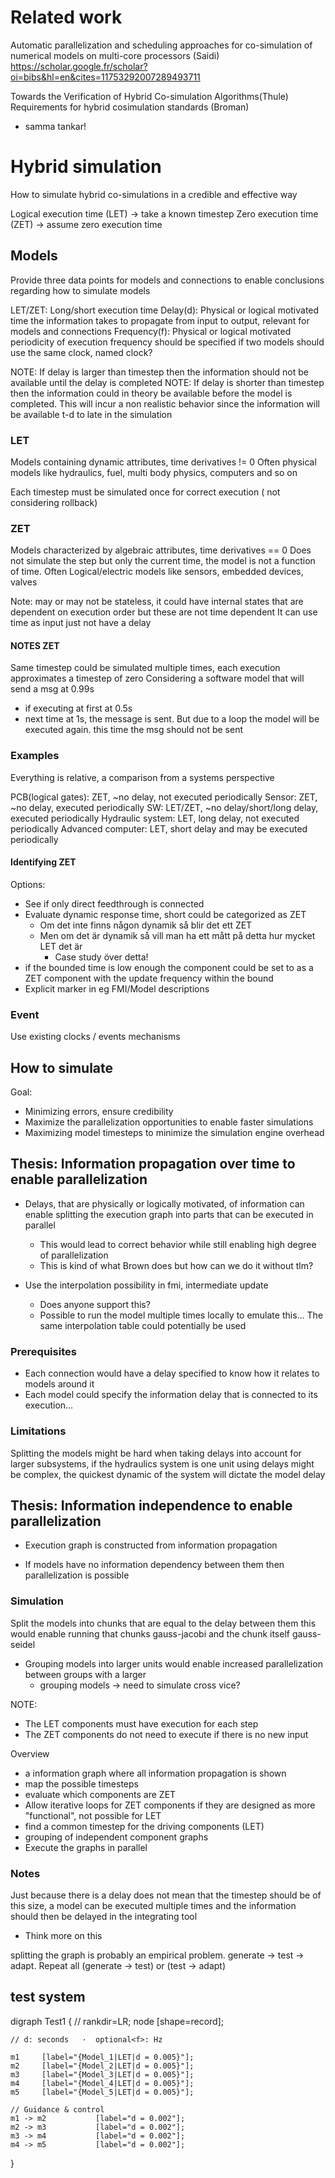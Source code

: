 

# Related work

Automatic parallelization and scheduling approaches for co-simulation of numerical models on multi-core processors (Saidi)
https://scholar.google.fr/scholar?oi=bibs&hl=en&cites=11753292007289493711

Towards the Verification of Hybrid Co-simulation Algorithms(Thule)
Requirements for hybrid cosimulation standards (Broman)
- samma tankar!


# Hybrid simulation
How to simulate hybrid co-simulations in a credible and effective way

Logical execution time (LET) -> take a known timestep
Zero execution time (ZET) -> assume zero execution time 

## Models
Provide three data points for models and connections to enable conclusions regarding how to simulate models 

LET/ZET: Long/short execution time
Delay(d): Physical or logical motivated time the information takes to propagate from input to output, relevant for models and connections
Frequency(f): Physical or logical motivated periodicity of execution
frequency should be specified if two models should use the same clock, named clock?


NOTE: If delay is larger than timestep then the information should not be available until the delay is completed 
NOTE: If delay is shorter than timestep then the information could in theory be available before the model is completed. This will incur a non realistic behavior since the information will be available t-d to late in the simulation


### LET
Models containing dynamic attributes, time derivatives != 0
Often physical models like hydraulics, fuel, multi body physics, computers and so on

Each timestep must be simulated once for correct execution ( not considering rollback) 


### ZET
Models characterized by algebraic attributes, time derivatives == 0
Does not simulate the step but only the current time, the model is not a function of time. 
Often Logical/electric models like sensors, embedded devices, valves 

Note: may or may not be stateless, it could have internal states that are dependent on execution order but these are not time dependent
It can use time as input just not have a delay

#### NOTES ZET
Same timestep could be simulated multiple times, each execution approximates a timestep of zero
Considering a software model that will send a msg at 0.99s
- if executing at first at 0.5s
- next time at 1s, the message is sent. But due to a loop the model will be executed again. this time the msg should not be sent


### Examples 

Everything is relative, a comparison from a systems perspective

PCB(logical gates): ZET, ~no delay, not executed periodically
Sensor: ZET, ~no delay, executed periodically 
SW: LET/ZET, ~no delay/short/long delay, executed periodically 
Hydraulic system: LET, long delay, not executed periodically
Advanced computer: LET, short delay and may be executed periodically 


#### Identifying ZET

Options:
- See if only direct feedthrough is connected
- Evaluate dynamic response time, short could be categorized as ZET
  - Om det inte finns någon dynamik så blir det ett ZET
  - Men om det är dynamik så vill man ha ett mått på detta hur mycket LET det är 
    - Case study över detta!
- if the bounded time is low enough the component could be set to as a ZET component with the update frequency within the bound
- Explicit marker in eg FMI/Model descriptions


### Event 

Use existing clocks / events mechanisms

## How to simulate

Goal:
- Minimizing errors, ensure credibility
- Maximize the parallelization opportunities to enable faster simulations
- Maximizing model timesteps to minimize the simulation engine overhead

## Thesis: Information propagation over time to enable parallelization

- Delays, that are physically or logically motivated, of information can enable splitting the execution graph into parts that can be executed in parallel
  - This would lead to correct behavior while still enabling high degree of parallelization 
  - This is kind of what Brown does but how can we do it without tlm?

- Use the interpolation possibility in fmi, intermediate update
  - Does anyone support this? 
  - Possible to run the model multiple times locally to emulate this... The same interpolation table could potentially be used


### Prerequisites 
  - Each connection would have a delay specified to know how it relates to models around it
  - Each model could specify the information delay that is connected to its execution...

### Limitations
Splitting the models might be hard when taking delays into account for larger subsystems, if the hydraulics system is one unit using delays might be complex, the quickest dynamic of the system will dictate the model delay


## Thesis: Information independence to enable parallelization
- Execution graph is constructed from information propagation

- If models have no information dependency between them then parallelization is possible


### Simulation 

Split the models into chunks that are equal to the delay between them
this would enable running that chunks gauss-jacobi and the chunk itself gauss-seidel

- Grouping models into larger units would enable increased parallelization between groups with a larger
  - grouping models -> need to simulate cross vice? 

NOTE:
- The LET components must have execution for each step
- The ZET components do not need to execute if there is no new input


Overview
- a information graph where all information propagation is shown
- map the possible timesteps
- evaluate which components are ZET
- Allow iterative loops for ZET components if they are designed as more "functional", not possible for LET
- find a common timestep for the driving components (LET)
- grouping of independent component graphs
- Execute the graphs in parallel


### Notes

Just because there is a delay does not mean that the timestep should be of this size, a model can be executed multiple times and the information should then be delayed in the integrating tool 
- Think more on this

splitting the graph is probably an empirical problem. generate -> test -> adapt. Repeat all (generate -> test) or (test -> adapt) 


## test system

digraph Test1 {
    // rankdir=LR;
    node [shape=record];

    // d: seconds   ·  optional<f>: Hz

    m1     [label="{Model_1|LET|d = 0.005}"];
    m2     [label="{Model_2|LET|d = 0.005}"];
    m3     [label="{Model_3|LET|d = 0.005}"];
    m4     [label="{Model_4|LET|d = 0.005}"];
    m5     [label="{Model_5|LET|d = 0.005}"];

    // Guidance & control
    m1 -> m2           [label="d = 0.002"];
    m2 -> m3           [label="d = 0.002"];
    m3 -> m4           [label="d = 0.002"];
    m4 -> m5           [label="d = 0.002"];
}